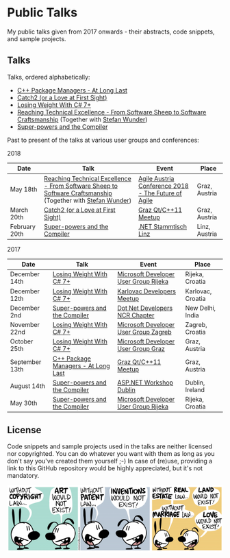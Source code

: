 # Public Talks
My public talks given from 2017 onwards - their abstracts, code snippets, and sample projects.

## Talks
Talks, ordered alphabetically:

- [C++ Package Managers - At Long Last](CppPackageManagersAtLongLast)
- [Catch2 (or a Love at First Sight)](Catch2OrALoveAtFirstSight)
- [Losing Weight With C# 7+](LosingWeightWithCSharp7+)
- [Reaching Technical Excellence - From Software Sheep to Software Craftsmanship](ReachingTechnicalExcellenceFromSoftwareSheepToSoftwareCraftsmanship) (Together with [Stefan Wunder](https://twitter.com/stwunder))
- [Super-powers and the Compiler](SuperPowersAndTheCompiler)

Past to present of the talks at various user groups and conferences:

2018

 | Date | Talk | Event | Place |
 | --- | --- | --- | --- |
 | May 18th | [Reaching Technical Excellence - From Software Sheep to Software Craftsmanship](ReachingTechnicalExcellenceFromSoftwareSheepToSoftwareCraftsmanship) (Together with [Stefan Wunder](https://twitter.com/stwunder)) | [Agile Austria Conference 2018 - The Future of Agile](https://agile-austria.org/en/) | Graz, Austria |
 | March 20th | [Catch2 (or a Love at First Sight)](Catch2OrALoveAtFirstSight) | [Graz Qt/C++11 Meetup](https://www.meetup.com/Graz-Qt-C-11-Meetup/events/247829984/) | Graz, Austria |
 | February 20th | [Super-powers and the Compiler](SuperPowersAndTheCompiler) | [.NET Stammtisch Linz](https://www.meetup.com/NET-Stammtisch-Linz/events/247045584/) | Linz, Austria |

2017

 | Date | Talk | Event | Place |
 | --- | --- | --- | --- |
 | December 14th | [Losing Weight With C# 7+](LosingWeightWithCSharp7+) | [Microsoft Developer User Group Rijeka](https://www.meetup.com/Microsoft-Developer-User-Group-Rijeka/events/245619686/) | Rijeka, Croatia |
 | December 12th | [Losing Weight With C# 7+](LosingWeightWithCSharp7+) | [Karlovac Developers Meetup](https://www.meetup.com/Karlovac-Developers-Meetup/events/245439480/) | Karlovac, Croatia |
 | December 2nd | [Super-powers and the Compiler](SuperPowersAndTheCompiler) | [Dot Net Developers NCR Chapter](https://www.meetup.com/Dot-Net-Developers-NCR-Chapter/events/245193299/) | New Delhi, India |
 | November 22nd | [Losing Weight With C# 7+](LosingWeightWithCSharp7+) | [Microsoft Developer User Group Zagreb](https://www.meetup.com/devugzg/events/244521212/) | Zagreb, Croatia |
 | October 25th | [Losing Weight With C# 7+](LosingWeightWithCSharp7+) | [Microsoft Developer User Group Graz](https://www.meetup.com/MicrosoftDeveloperGraz/events/243975926/) | Graz, Austria |
 | September 13th | [C++ Package Managers - At Long Last](CppPackageManagersAtLongLast) | [Graz Qt/C++11 Meetup](https://www.meetup.com/Graz-Qt-C-11-Meetup/events/240890310/) | Graz, Austria |
 | August 14th | [Super-powers and the Compiler](SuperPowersAndTheCompiler) | [ASP.NET Workshop Dublin](https://www.meetup.com/ASP-NET-Workshop-Dublin/events/242376742/) | Dublin, Ireland |
 | May 30th | [Super-powers and the Compiler](SuperPowersAndTheCompiler) | [Microsoft Developer User Group Rijeka](https://www.meetup.com/Microsoft-Developer-User-Group-Rijeka/events/239938651/) | Rijeka, Croatia |

## License
Code snippets and sample projects used in the talks are neither licensed nor copyrighted. You can do whatever you want with them as long as you don't say you've created them yourself ;-) In case of (re)use, providing a link to this GitHub repository would be highly appreciated, but it's not mandatory.

<p align="center">
    <a href="http://mimiandeunice.com/"><img src="without-copyright-law.png" alt="Mimi & Eunice - Without Copyright Law?" style="max-width:100%;"></a>
</p>